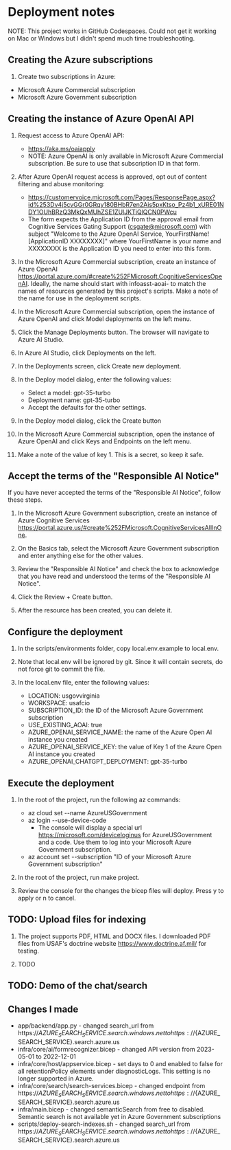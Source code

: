 # Deployment notes

NOTE: This project works in GitHub Codespaces. Could not get it working on Mac or Windows but I didn't spend much time troubleshooting.

## Creating the Azure subscriptions

1. Create two subscriptions in Azure:

- Microsoft Azure Commercial subscription
- Microsoft Azure Government subscription

## Creating the instance of Azure OpenAI API

1. Request access to Azure OpenAI API:
    - <https://aka.ms/oaiapply>
    - NOTE: Azure OpenAI is only available in Microsoft Azure Commercial subscription.  Be sure to use that subscription ID in that form.

1. After Azure OpenAI request access is approved, opt out of content filtering and abuse monitoring:
    - <https://customervoice.microsoft.com/Pages/ResponsePage.aspx?id%253Dv4j5cvGGr0GRqy180BHbR7en2Ais5pxKtso_Pz4b1_xURE01NDY1OUhBRzQ3MkQxMUhZSE1ZUlJKTiQlQCN0PWcu>
    - The form expects the Application ID from the approval email from Cognitive Services Gating Support (<csgate@microsoft.com>) with subject "Welcome to the Azure OpenAI Service, YourFirstName! [ApplicationID XXXXXXXX]" where YourFirstName is your name and XXXXXXXX is the Application ID you need to enter into this form.

1. In the Microsoft Azure Commercial subscription, create an instance of Azure OpenAI <https://portal.azure.com/#create%252FMicrosoft.CognitiveServicesOpenAI>.  Ideally, the name should start with infoasst-aoai- to match the names of resources generated by this project's scripts.  Make a note of the name for use in the deployment scripts.

1. In the Microsoft Azure Commercial subscription, open the instance of Azure OpenAI and click Model deployments on the left menu.

1. Click the Manage Deployments button.  The browser will navigate to Azure AI Studio.

1. In Azure AI Studio, click Deployments on the left.

1. In the Deployments screen, click Create new deployment.

1. In the Deploy model dialog, enter the following values:

    - Select a model: gpt-35-turbo
    - Deployment name: gpt-35-turbo
    - Accept the defaults for the other settings.

1. In the Deploy model dialog, click the Create button

1. In the Microsoft Azure Commercial subscription, open the instance of Azure OpenAI and click Keys and Endpoints on the left menu.

1. Make a note of the value of key 1.  This is a secret, so keep it safe.

## Accept the terms of the "Responsible AI Notice"

If you have never accepted the terms of the "Responsible AI Notice", follow these steps.

1. In the Microsoft Azure Government subscription, create an instance of Azure Cognitive Services <https://portal.azure.us/#create%252FMicrosoft.CognitiveServicesAllInOne>.

1. On the Basics tab, select the Microsoft Azure Government subscription and enter anything else for the other values.

1. Review the "Responsible AI Notice" and check the box to acknowledge that you have read and understood the terms of the "Responsible AI Notice".

1. Click the Review + Create button.

1. After the resource has been created, you can delete it.

## Configure the deployment

1. In the scripts/environments folder, copy local.env.example to local.env.

1. Note that local.env will be ignored by git.  Since it will contain secrets, do not force git to commit the file.

1. In the local.env file, enter the following values:

    - LOCATION: usgovvirginia
    - WORKSPACE: usafcio
    - SUBSCRIPTION_ID: the ID of the Microsoft Azure Government subscription
    - USE_EXISTING_AOAI: true
    - AZURE_OPENAI_SERVICE_NAME: the name of the Azure Open AI instance you created
    - AZURE_OPENAI_SERVICE_KEY: the value of Key 1 of the Azure Open AI instance you created
    - AZURE_OPENAI_CHATGPT_DEPLOYMENT: gpt-35-turbo

## Execute the deployment

1. In the root of the project, run the following az commands:

    - az cloud set --name AzureUSGovernment
    - az login --use-device-code
      - The console will display a special url <https://microsoft.com/deviceloginus> for AzureUSGovernment and a code.  Use them to log into your Microsoft Azure Government subscription.
    - az account set --subscription "ID of your Microsoft Azure Government subscription"

1. In the root of the project, run make project.

1. Review the console for the changes the bicep files will deploy.  Press y to apply or n to cancel.

## TODO: Upload files for indexing

1. The project supports PDF, HTML and DOCX files.  I downloaded PDF files from USAF's doctrine website <https://www.doctrine.af.mil/> for testing.

1. TODO

## TODO: Demo of the chat/search

## Changes I made

- app/backend/app.py - changed search_url from https://${AZURE_SEARCH_SERVICE}.search.windows.net to https://${AZURE_SEARCH_SERVICE}.search.azure.us
- infra/core/ai/formrecognizer.bicep - changed API version from 2023-05-01 to 2022-12-01
- infra/core/host/appservice.bicep - set days to 0 and enabled to false for all retentionPolicy elements under diagnosticLogs.  This setting is no longer supported in Azure.
- infra/core/search/search-services.bicep - changed endpoint from https://${AZURE_SEARCH_SERVICE}.search.windows.net to https://${AZURE_SEARCH_SERVICE}.search.azure.us
- infra/main.bicep - changed semanticSearch from free to disabled.  Semantic search is not available yet in Azure Government subscriptions
- scripts/deploy-search-indexes.sh - changed search_url from https://${AZURE_SEARCH_SERVICE}.search.windows.net to https://${AZURE_SEARCH_SERVICE}.search.azure.us